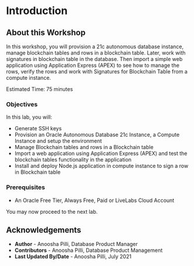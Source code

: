 # Introduction

## About this Workshop

In this workshop, you will provision a 21c autonomous database instance, manage blockchain tables and rows in a blockchain table. Later, work with signatures in blockchain table in the database. Then import a simple web application using Application Express (APEX) to see how to manage the rows, verify the rows and work with Signatures for Blockchain Table from a compute instance.

Estimated Time: 75 minutes

### Objectives

In this lab, you will:

* Generate SSH keys
* Provision an Oracle Autonomous Database 21c Instance, a Compute Instance and setup the environment
* Manage Blockchain tables and rows in a Blockchain table
* Import a web application using Application Express (APEX) and test the blockchain tables functionality in the application
* Install and deploy Node.js application in compute instance to sign a row in Blockchain table

### Prerequisites

* An Oracle Free Tier, Always Free, Paid or LiveLabs Cloud Account

You may now proceed to the next lab.

## Acknowledgements

* **Author** - Anoosha Pilli, Database Product Manager
* **Contributors** -  Anoosha Pilli, Database Product Management
* **Last Updated By/Date** - Anoosha Pilli, July 2021